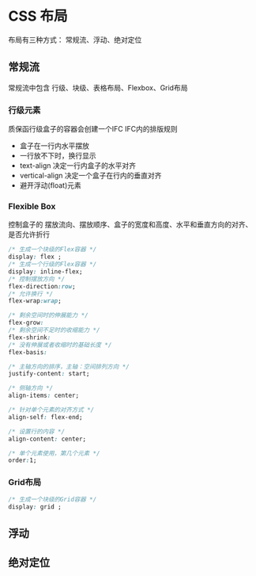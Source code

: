 # CSS 布局
布局有三种方式： 常规流、浮动、绝对定位

## 常规流
常规流中包含 行级、块级、表格布局、Flexbox、Grid布局

### 行级元素
质保函行级盒子的容器会创建一个IFC
IFC内的排版规则
* 盒子在一行内水平摆放
* 一行放不下时，换行显示
* text-align 决定一行内盒子的水平对齐
* vertical-align 决定一个盒子在行内的垂直对齐
* 避开浮动(float)元素

### Flexible Box
控制盒子的 摆放流向、摆放顺序、盒子的宽度和高度、水平和垂直方向的对齐、是否允许折行
```css
/* 生成一个块级的Flex容器 */
display: flex ;
/* 生成一个行级的Flex容器 */
display: inline-flex;
/* 控制摆放方向 */
flex-direction:row;
/* 允许换行 */
flex-wrap:wrap;

/* 剩余空间时的伸展能力 */
flex-grow:
/* 剩余空间不足时的收缩能力 */
flex-shrink:
/* 没有伸展或者收缩时的基础长度 */
flex-basis:

/* 主轴方向的排序，主轴：空间排列方向 */
justify-content: start;

/* 侧轴方向 */
align-items: center;

/* 针对单个元素的对齐方式 */
align-self: flex-end;

/* 设置行的内容 */
align-content: center;

/* 单个元素使用，第几个元素 */
order:1;
```

### Grid布局
```css
/* 生成一个块级的Grid容器 */
display: grid ;

```

## 浮动



## 绝对定位